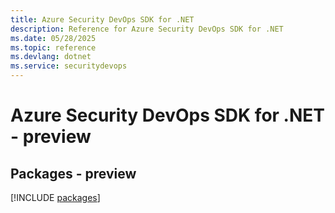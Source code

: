 ```yaml
---
title: Azure Security DevOps SDK for .NET
description: Reference for Azure Security DevOps SDK for .NET
ms.date: 05/28/2025
ms.topic: reference
ms.devlang: dotnet
ms.service: securitydevops
---
```

# Azure Security DevOps SDK for .NET - preview
## Packages - preview
[!INCLUDE [packages](security-devops-index.md)]